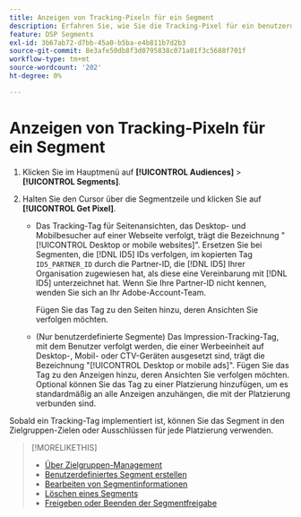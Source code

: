 ```yaml
---
title: Anzeigen von Tracking-Pixeln für ein Segment
description: Erfahren Sie, wie Sie die Tracking-Pixel für ein benutzerdefiniertes oder CCPA-Opt-out vom Verkaufssegment anzeigen können.
feature: DSP Segments
exl-id: 3b67ab72-d7bb-45a0-b5ba-e4b811b7d2b3
source-git-commit: 8e3afe50db8f3d0795838c071a01f3c5688f701f
workflow-type: tm+mt
source-wordcount: '202'
ht-degree: 0%

---
```


# Anzeigen von Tracking-Pixeln für ein Segment

1. Klicken Sie im Hauptmenü auf **[!UICONTROL Audiences]** > **[!UICONTROL Segments]**.

1. Halten Sie den Cursor über die Segmentzeile und klicken Sie auf **[!UICONTROL Get Pixel]**.

   * Das Tracking-Tag für Seitenansichten, das Desktop- und Mobilbesucher auf einer Webseite verfolgt, trägt die Bezeichnung &quot;[!UICONTROL Desktop or mobile websites]&quot;. Ersetzen Sie bei Segmenten, die [!DNL ID5] IDs verfolgen, im kopierten Tag `ID5_PARTNER_ID` durch die Partner-ID, die [!DNL ID5] Ihrer Organisation zugewiesen hat, als diese eine Vereinbarung mit [!DNL ID5] unterzeichnet hat. Wenn Sie Ihre Partner-ID nicht kennen, wenden Sie sich an Ihr Adobe-Account-Team.

     Fügen Sie das Tag zu den Seiten hinzu, deren Ansichten Sie verfolgen möchten.

   * (Nur benutzerdefinierte Segmente) Das Impression-Tracking-Tag, mit dem Benutzer verfolgt werden, die einer Werbeeinheit auf Desktop-, Mobil- oder CTV-Geräten ausgesetzt sind, trägt die Bezeichnung &quot;[!UICONTROL Desktop or mobile ads]&quot;. Fügen Sie das Tag zu den Anzeigen hinzu, deren Ansichten Sie verfolgen möchten. Optional können Sie das Tag zu einer Platzierung hinzufügen, um es standardmäßig an alle Anzeigen anzuhängen, die mit der Platzierung verbunden sind.

Sobald ein Tracking-Tag implementiert ist, können Sie das Segment in den Zielgruppen-Zielen oder Ausschlüssen für jede Platzierung verwenden.

>[!MORELIKETHIS]
>
>* [Über Zielgruppen-Management](audience-about.md)
>* [Benutzerdefiniertes Segment erstellen](custom-segment-create.md)
>* [Bearbeiten von Segmentinformationen](segment-edit.md)
>* [Löschen eines Segments](segment-delete.md)
>* [Freigeben oder Beenden der Segmentfreigabe](segment-share.md)

